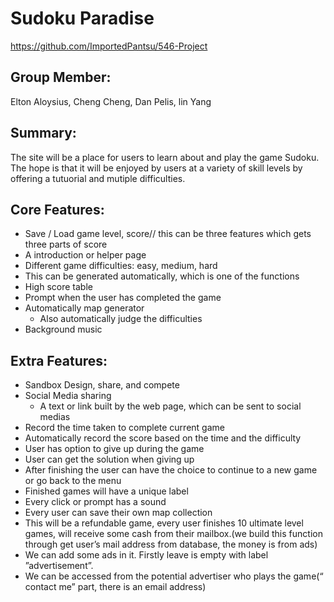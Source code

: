 # Sudoku Paradise
https://github.com/ImportedPantsu/546-Project

## Group Member:
Elton Aloysius, Cheng Cheng, Dan Pelis, lin Yang

## Summary:
The site will be a place for users to learn about and play the game Sudoku. The hope is that it will be enjoyed by users at a variety of skill levels by offering a tutuorial and mutiple difficulties. 

## Core Features:
*	Save / Load game level, score// this can be three features which gets three parts of score
*	A introduction or helper page
*	Different game difficulties: easy, medium, hard 
  * This can be generated automatically, which is one of the functions
*	High score table
* Prompt when the user has completed the game
*	Automatically map generator
    * Also automatically judge the difficulties
*	Background music

## Extra Features:
*	Sandbox Design, share, and compete
*	Social Media sharing
    * A text or link built by the web page, which can be sent to social medias
* Record the time taken to complete current game
* Automatically record the score based on the time and the difficulty
* User has option to give up during the game
* User can get the solution when giving up
* After finishing the user can have the choice to continue to a new game or go back to the menu
* Finished games will have a unique label
*	Every click or prompt has a sound 
*	Every user can save their own map collection
*	This will be a refundable game, every user finishes 10 ultimate level games, will receive some cash from their mailbox.(we build this function through get user’s mail address from database, the money is from ads)
*	We can add some ads in it. Firstly leave is empty with label ”advertisement”.
*	We can be accessed from the potential advertiser who plays the game(“ contact me” part, there is an email address)
